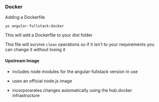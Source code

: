 ### Docker

Adding a Dockerfile

    yo angular-fullstack:docker

This will add a Dockerfile to your dist folder

This file will survive `clean` operations so if it isn't to your requirements you can change it without losing it


#### Upstream Image 

* includes node modules for the angular-fullstack version in use

* uses an official node.js image

* incorporarates changes automatically using the hub.docker infrastructure




